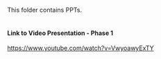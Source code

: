 This folder contains PPTs. 
<br><br>
#### Link to Video Presentation - Phase 1
https://www.youtube.com/watch?v=VwyoawyExTY
